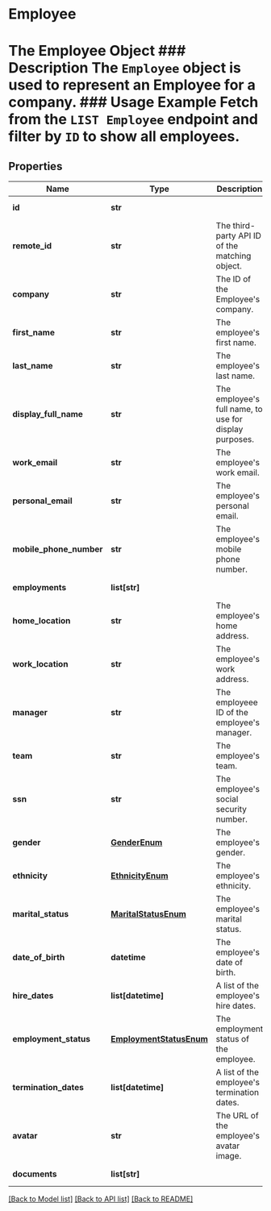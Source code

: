 # Employee

# The Employee Object ### Description The `Employee` object is used to represent an Employee for a company. ### Usage Example Fetch from the `LIST Employee` endpoint and filter by `ID` to show all employees.
## Properties
Name | Type | Description | Notes
------------ | ------------- | ------------- | -------------
**id** | **str** |  | [optional] [readonly] 
**remote_id** | **str** | The third-party API ID of the matching object. | [optional] 
**company** | **str** | The ID of the Employee&#39;s company. | [optional] 
**first_name** | **str** | The employee&#39;s first name. | [optional] 
**last_name** | **str** | The employee&#39;s last name. | [optional] 
**display_full_name** | **str** | The employee&#39;s full name, to use for display purposes. | [optional] 
**work_email** | **str** | The employee&#39;s work email. | [optional] 
**personal_email** | **str** | The employee&#39;s personal email. | [optional] 
**mobile_phone_number** | **str** | The employee&#39;s mobile phone number. | [optional] 
**employments** | **list[str]** |  | [optional] [readonly] 
**home_location** | **str** | The employee&#39;s home address. | [optional] 
**work_location** | **str** | The employee&#39;s work address. | [optional] 
**manager** | **str** | The employeee ID of the employee&#39;s manager. | [optional] 
**team** | **str** | The employee&#39;s team. | [optional] 
**ssn** | **str** | The employee&#39;s social security number. | [optional] 
**gender** | [**GenderEnum**](GenderEnum.md) | The employee&#39;s gender. | [optional] 
**ethnicity** | [**EthnicityEnum**](EthnicityEnum.md) | The employee&#39;s ethnicity. | [optional] 
**marital_status** | [**MaritalStatusEnum**](MaritalStatusEnum.md) | The employee&#39;s marital status. | [optional] 
**date_of_birth** | **datetime** | The employee&#39;s date of birth. | [optional] 
**hire_dates** | **list[datetime]** | A list of the employee&#39;s hire dates. | [optional] 
**employment_status** | [**EmploymentStatusEnum**](EmploymentStatusEnum.md) | The employment status of the employee. | [optional] 
**termination_dates** | **list[datetime]** | A list of the employee&#39;s termination dates. | [optional] 
**avatar** | **str** | The URL of the employee&#39;s avatar image. | [optional] 
**documents** | **list[str]** |  | [optional] [readonly] 

[[Back to Model list]](../README.md#documentation-for-models) [[Back to API list]](../README.md#documentation-for-api-endpoints) [[Back to README]](../README.md)


